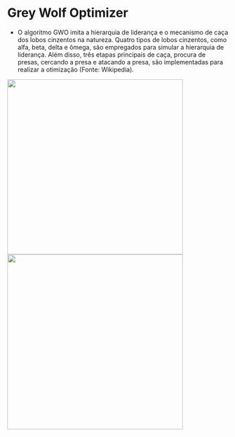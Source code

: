 # Grey Wolf Optimizer
- O algoritmo GWO imita a hierarquia de liderança e o mecanismo de caça dos lobos cinzentos na natureza. Quatro tipos de lobos cinzentos, como alfa, beta, delta e ômega, são empregados para simular a hierarquia de liderança. Além disso, três etapas principais de caça, procura de presas, cercando a presa e atacando a presa, são implementadas para realizar a otimização (Fonte: Wikipedia).

<div>
  <img width="400" src=https://i.guim.co.uk/img/media/8f02bb49224d9a94699b75213664bf898617c062/0_353_5315_3190/master/5315.jpg?width=1200&height=1200&quality=85&auto=format&fit=crop&s=c812148bc6ffc9517558901b73d9a626>
  <img width="400" height="400" src=https://cdn.roaring.earth/wp-content/uploads/2016/01/wolvesbuff.jpg>
</div>

